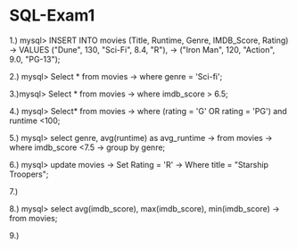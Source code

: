 # SQL-Exam1
1.) mysql> INSERT INTO movies (Title, Runtime, Genre, IMDB_Score, Rating) 
    -> VALUES ("Dune", 130, "Sci-Fi", 8.4, "R"), 
    ->        ("Iron Man", 120, "Action", 9.0, "PG-13");

2.) mysql> Select * from movies
    -> where genre = 'Sci-fi';

3.)mysql> Select * from movies
    -> where imdb_score > 6.5;

4.) mysql> Select* from movies
    -> where (rating = 'G' OR rating = 'PG') and runtime <100;

5.) mysql> select genre, avg(runtime) as avg_runtime
    -> from movies
    -> where imdb_score <7.5
    -> group by genre;
    
6.) mysql> update movies
    -> Set Rating = 'R'
    -> Where title = "Starship Troopers";
    
7.)

8.) mysql> select avg(imdb_score), max(imdb_score), min(imdb_score)
    -> from movies;

    
9.)
